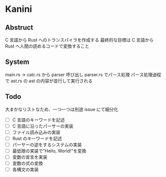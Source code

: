 # Kanini

## Abstruct

C 言語から Rust へのトランスパイラを作成する
最終的な目標は C 言語から Rust へ人間の読めるコードで変換すること

## System

main.rs -> calc.rs から parser 呼び出し
parser.rs でパース処理
パース処理過程で ast.rs の ast の内容が並行して実行される

## Todo

大まかなリストなため、一つ一つは別途 issue にて細分化

- [ ] C 言語のキーワードを記述
- [ ] C 言語に沿ったパーサーの実装
- [ ] ファイル読み込みの実装
- [ ] Rust のキーワードを記述
- [ ] パーサーの逆をするシステムの実装
- [ ] 最低限の実装で"Hello, World!"を変換
- [ ] 変数の宣言を実装
- [ ] 変数の式の変換
- [ ] 各構文の実装
